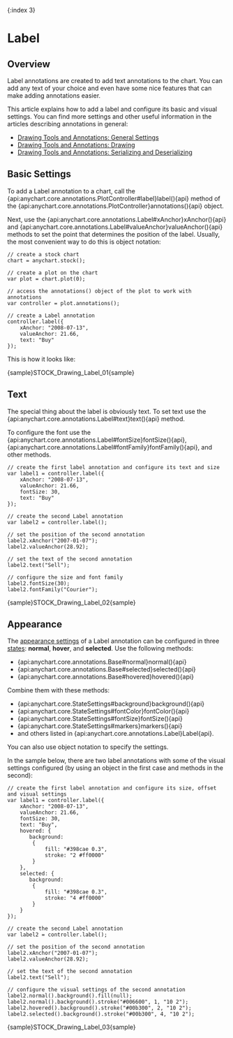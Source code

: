{:index 3}
# Label

## Overview

Label annotations are created to add text annotations to the chart. You can add any text of your choice and even have some nice features that can make adding annotations easier. 

This article explains how to add a label and configure its basic and visual settings. You can find more settings and other useful information in the articles describing annotations in general:

* [Drawing Tools and Annotations: General Settings](General_Settings)
* [Drawing Tools and Annotations: Drawing](Drawing)
* [Drawing Tools and Annotations: Serializing and Deserializing](Serializing_Deserializing)

## Basic Settings

To add a Label annotation to a chart, call the {api:anychart.core.annotations.PlotController#label}label(){api} method of the {api:anychart.core.annotations.PlotController}annotations(){api} object.

Next, use the {api:anychart.core.annotations.Label#xAnchor}xAnchor(){api} and {api:anychart.core.annotations.Label#valueAnchor}valueAnchor(){api} methods to set the point that determines the position of the label. Usually, the most convenient way to do this is object notation:

```
// create a stock chart
chart = anychart.stock();

// create a plot on the chart
var plot = chart.plot(0);

// access the annotations() object of the plot to work with annotations
var controller = plot.annotations();

// create a Label annotation
controller.label({
    xAnchor: "2008-07-13",
    valueAnchor: 21.66,
    text: "Buy"
});
```

This is how it looks like:

{sample}STOCK\_Drawing\_Label\_01{sample}

## Text

The special thing about the label is obviously text. To set text use the {api:anychart.core.annotations.Label#text}text(){api} method. 

To configure the font use the {api:anychart.core.annotations.Label#fontSize}fontSize(){api}, {api:anychart.core.annotations.Label#fontFamily}fontFamily(){api}, and other methods.

```
// create the first label annotation and configure its text and size
var label1 = controller.label({
    xAnchor: "2008-07-13",
    valueAnchor: 21.66,
    fontSize: 30,
    text: "Buy"
});

// create the second Label annotation
var label2 = controller.label();

// set the position of the second annotation
label2.xAnchor("2007-01-07");
label2.valueAnchor(28.92);

// set the text of the second annotation
label2.text("Sell");

// configure the size and font family
label2.fontSize(30);
label2.fontFamily("Courier");
```

{sample}STOCK\_Drawing\_Label\_02{sample}

## Appearance

The [appearance settings](../../../Appearance_Settings) of a Label annotation can be configured in three [states](../../../Common_Settings/Interactivity/States): **normal**, **hover**, and **selected**. Use the following methods:

* {api:anychart.core.annotations.Base#normal}normal(){api} 
* {api:anychart.core.annotations.Base#selected}selected(){api} 
* {api:anychart.core.annotations.Base#hovered}hovered(){api}

Combine them with these methods:

* {api:anychart.core.StateSettings#background}background(){api}
* {api:anychart.core.StateSettings#fontColor}fontColor(){api}
* {api:anychart.core.StateSettings#fontSize}fontSize(){api}
* {api:anychart.core.StateSettings#markers}markers(){api}
* and others listed in {api:anychart.core.annotations.Label}Label{api}.

You can also use object notation to specify the settings.

In the sample below, there are two label annotations with some of the visual settings configured (by using an object in the first case and methods in the second):

```
// create the first label annotation and configure its size, offset and visual settings
var label1 = controller.label({
    xAnchor: "2008-07-13",
    valueAnchor: 21.66,
    fontSize: 30,
    text: "Buy",
    hovered: {
       background:
        {
            fill: "#398cae 0.3",
            stroke: "2 #ff0000"
        }
    },
    selected: {
       background:
        {    
            fill: "#398cae 0.3",
            stroke: "4 #ff0000"
        }
    }
});

// create the second Label annotation
var label2 = controller.label();

// set the position of the second annotation
label2.xAnchor("2007-01-07");
label2.valueAnchor(28.92);

// set the text of the second annotation
label2.text("Sell");

// configure the visual settings of the second annotation
label2.normal().background().fill(null);
label2.normal().background().stroke("#006600", 1, "10 2");
label2.hovered().background().stroke("#00b300", 2, "10 2");
label2.selected().background().stroke("#00b300", 4, "10 2");
```

{sample}STOCK\_Drawing\_Label\_03{sample}
